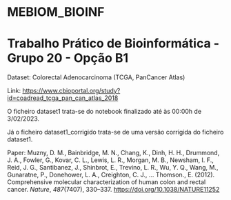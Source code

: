 # MEBIOM_BIOINF

# Trabalho Prático de Bioinformática - Grupo 20 - Opção B1
Dataset: Colorectal Adenocarcinoma (TCGA, PanCancer Atlas)

Link: https://www.cbioportal.org/study?id=coadread_tcga_pan_can_atlas_2018  

O ficheiro dataset1 trata-se do notebook finalizado até às 00:00h de 3/02/2023.

Já o ficheiro dataset1_corrigido trata-se de uma versão corrigida do ficheiro dataset1.

Paper: 
Muzny, D. M., Bainbridge, M. N., Chang, K., Dinh, H. H., Drummond, J. A., Fowler, G., Kovar, C. L., Lewis, L. R., Morgan, M. B., Newsham, I. F., Reid, J. G., Santibanez, J., Shinbrot, E., Trevino, L. R., Wu, Y. Q., Wang, M., Gunaratne, P., Donehower, L. A., Creighton, C. J., … Thomson., E. (2012). Comprehensive molecular characterization of human colon and rectal cancer. <i>Nature</i>, <i>487</i>(7407), 330–337. https://doi.org/10.1038/NATURE11252</div>

